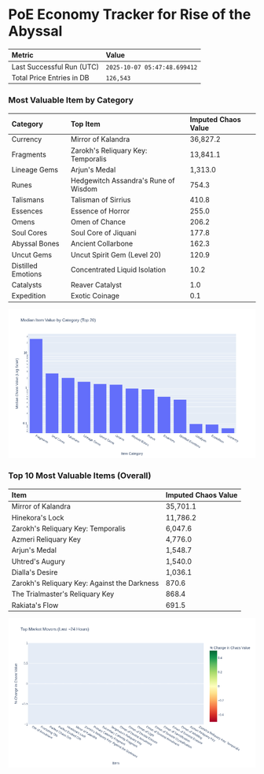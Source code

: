 # PoE Economy Tracker for Rise of the Abyssal

<!-- START_MAINTENANCE -->
| Metric | Value |
|:---|:---|
| Last Successful Run (UTC) | `2025-10-07 05:47:48.699412` |
| Total Price Entries in DB | `126,543` |

<!-- END_MAINTENANCE -->

<!-- START_DATAFRAME_DEBUG -->
<!-- END_DATAFRAME_DEBUG -->

<!-- START_CATEGORY_ANALYSIS -->
### Most Valuable Item by Category
| Category | Top Item | Imputed Chaos Value |
| :--- | :--- | :--- |
| Currency | Mirror of Kalandra | 36,827.2 |
| Fragments | Zarokh's Reliquary Key: Temporalis | 13,841.1 |
| Lineage Gems | Arjun's Medal | 1,313.0 |
| Runes | Hedgewitch Assandra's Rune of Wisdom | 754.3 |
| Talismans | Talisman of Sirrius | 410.8 |
| Essences | Essence of Horror | 255.0 |
| Omens | Omen of Chance | 206.2 |
| Soul Cores | Soul Core of Jiquani | 177.8 |
| Abyssal Bones | Ancient Collarbone | 162.3 |
| Uncut Gems | Uncut Spirit Gem (Level 20) | 120.9 |
| Distilled Emotions | Concentrated Liquid Isolation | 10.2 |
| Catalysts | Reaver Catalyst | 1.0 |
| Expedition | Exotic Coinage | 0.1 |


![Category Analysis Chart](charts/category_analysis.png)
<!-- END_ANALYSIS -->

<!-- START_ANALYSIS -->
### Top 10 Most Valuable Items (Overall)
| Item | Imputed Chaos Value |
| :--- | :--- |
| Mirror of Kalandra | 35,701.1 |
| Hinekora's Lock | 11,786.2 |
| Zarokh's Reliquary Key: Temporalis | 6,047.6 |
| Azmeri Reliquary Key | 4,776.0 |
| Arjun's Medal | 1,548.7 |
| Uhtred's Augury | 1,540.0 |
| Dialla's Desire | 1,036.1 |
| Zarokh's Reliquary Key: Against the Darkness | 870.6 |
| The Trialmaster's Reliquary Key | 868.4 |
| Rakiata's Flow | 691.5 |


![Market Movers Chart](charts/market_movers.png)
<!-- END_ANALYSIS -->
